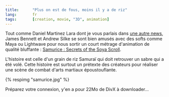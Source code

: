 ```yaml
---
title:      "Plus on est de fous, moins il y a de riz"
lang:       fr
tags:       [creation, movie, "3D", animation]
---
```


Tout comme Daniel Martinez Lara dont je vous parlais dans [une autre news](/2001/01/vous-connaissez-arnold.html), James Bennett et Andrew Silke se sont bien amusés avec des softs comme Maya ou Lightwave pour nous sortir un court métrage d'animation de qualité bluffante : [Samurice : Secrets of the Soya Scroll](http://www.samurice.com/).

L'histoire est celle d'un grain de riz Samuraï qui doit retrouver un sabre qui a été volé. Cette histoire est surtout un prétexte des créateurs pour réaliser une scène de combat d'arts martiaux époustouflante.

{% respimg "samurice.jpg" %}

Préparez votre connexion, y'en a pour 22Mo de DivX à downloader…
